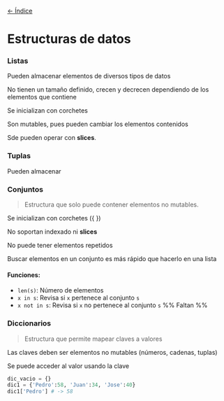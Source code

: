 [<- Índice](../Python.md)
# Estructuras de datos

### Listas

Pueden almacenar elementos de diversos tipos de datos

No tienen un tamaño definido, crecen y decrecen dependiendo de los elementos que contiene

Se inicializan con corchetes

Son mutables, pues pueden cambiar los elementos contenidos

Sde pueden operar con **slices**.

### Tuplas

Pueden almacenar 

### Conjuntos

> Estructura que solo puede contener elementos no mutables.

Se inicializan con corchetes ({ })

No soportan indexado ni **slices**

No puede tener elementos repetidos

Buscar elementos en un conjunto es más rápido que hacerlo en una lista

#### Funciones:

- `len(s)`: Número de elementos
- `x in s`: Revisa si `x` pertenece al conjunto `s`
- `x not in s`: Revisa si `x` no pertenece al conjunto `s`
%% Faltan %%

### Diccionarios

> Estructura que permite mapear claves a valores

Las claves deben ser elementos no mutables (números, cadenas, tuplas)

Se puede acceder al valor usando la clave

```python
dic_vacio = {}
dic1 = {'Pedro':58, 'Juan':34, 'Jose':40}
dic1['Pedro'] # -> 58
```

